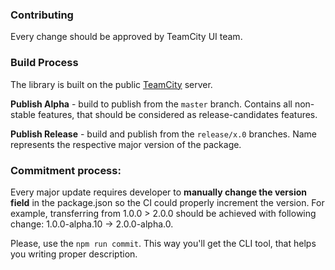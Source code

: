 ### Contributing

Every change should be approved by TeamCity UI team.

### Build Process

The library is built on the public [TeamCity](https://teamcity.jetbrains.com/project/JetBrainsUi_TeamCityApiJs) server. 

**Publish Alpha** - build to publish from the `master` branch. Contains all non-stable features, that should be considered as release-candidates features.

**Publish Release** - build and publish from the `release/x.0` branches. Name represents the respective major version of the package.


### Commitment process:
Every major update requires developer to **manually change the version field** in the package.json so the CI could properly increment the version.
For example, transferring from 1.0.0 > 2.0.0 should be achieved with following change: 1.0.0-alpha.10 -> 2.0.0-alpha.0.

Please, use the ```npm run commit```. This way you'll get the CLI tool, that helps you writing proper description.
